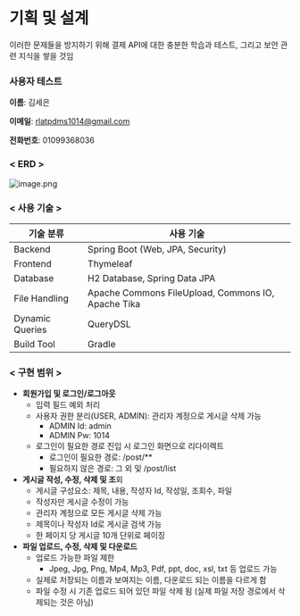 # 기획 및 설계

이러한 문제들을 방지하기 위해 결제 API에 대한 충분한 학습과 테스트, 그리고 보안 관련 지식을 쌓을 것임

### 사용자 테스트

**이름**: 김세은

**이메일**: [rlatpdms1014@gmail.com](mailto:rlatpdms1014@gmail.com)

**전화번호**: 01099368036

### **< ERD >**

![image.png](%E1%84%80%E1%85%B5%E1%84%92%E1%85%AC%E1%86%A8%20%E1%84%86%E1%85%B5%E1%86%BE%20%E1%84%89%E1%85%A5%E1%86%AF%E1%84%80%E1%85%A8%2015014cf1132680df88feccd058175c2e/image.png)

### **< 사용 기술 >**

| 기술 분류 | 사용 기술 |
| --- | --- |
| Backend | Spring Boot (Web, JPA, Security) |
| Frontend | Thymeleaf |
| Database | H2 Database, Spring Data JPA |
| File Handling | Apache Commons FileUpload, Commons IO, Apache Tika |
| Dynamic Queries | QueryDSL |
| Build Tool | Gradle |

### **< 구현 범위 >**

- **회원가입 및 로그인/로그아웃**
    - 입력 필드 예외 처리
    - 사용자 권한 분리(USER, ADMIN): 관리자 계정으로 게시글 삭제 가능
        - ADMIN Id: admin
        - ADMIN Pw: 1014
    - 로그인이 필요한 경로 진입 시 로그인 화면으로 리다이렉트
        - 로그인이 필요한 경로: /post/**
        - 필요하지 않은 경로: 그 외 및 /post/list
- **게시글 작성, 수정, 삭제 및 조**회
    - 게시글 구성요소: 제목, 내용, 작성자 Id, 작성일, 조회수, 파일
    - 작성자만 게시글 수정이 가능
    - 관리자 계정으로 모든 게시글 삭제 가능
    - 제목이나 작성자 Id로 게시글 검색 가능
    - 한 페이지 당 게시글 10개 단위로 페이징
- **파일 업로드, 수정, 삭제 및 다운로드**
    - 업로드 가능한 파일 제한
        - Jpeg, Jpg, Png, Mp4, Mp3, Pdf, ppt, doc, xsl, txt 등 업로드 가능
    - 실제로 저장되는 이름과 보여지는 이름, 다운로드 되는 이름을 다르게 함
    - 파일 수정 시 기존 업로드 되어 있던 파일 삭제 됨 (실제 파일 저장 경로에서 삭제되는 것은 아님)